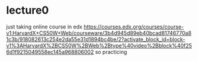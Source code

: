 # lecture0
just taking online course in edx
https://courses.edx.org/courses/course-v1:HarvardX+CS50W+Web/courseware/3b4d945d89eb40bcad81746770a81c3b/918082613c254e2da55e31d1894bc4be/2?activate_block_id=block-v1%3AHarvardX%2BCS50W%2BWeb%2Btype%40video%2Bblock%40f256d1f9215049558ec145a968806002
so practicing
